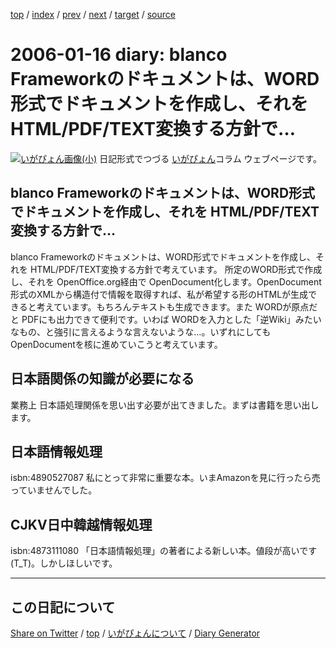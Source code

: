 [top](../index.html) 
 / [index](index.html) 
 / [prev](ig060114.html) 
 / [next](ig060117.html) 
 / [target](https://igapyon.github.io/diary/2006/ig060116.html) 
 / [source](https://github.com/igapyon/diary/blob/gh-pages/2006/ig060116.src.md) 

2006-01-16 diary: blanco Frameworkのドキュメントは、WORD形式でドキュメントを作成し、それを HTML/PDF/TEXT変換する方針で…
=====================================================================================================
[![いがぴょん画像(小)](https://igapyon.github.io/diary/images/iga200306s.jpg "いがぴょん")](https://igapyon.github.io/diary/memo/memoigapyon.html) 日記形式でつづる [いがぴょん](https://igapyon.github.io/diary/memo/memoigapyon.html)コラム ウェブページです。

## blanco Frameworkのドキュメントは、WORD形式でドキュメントを作成し、それを HTML/PDF/TEXT変換する方針で…

blanco Frameworkのドキュメントは、WORD形式でドキュメントを作成し、それを HTML/PDF/TEXT変換する方針で考えています。
所定のWORD形式で作成し、それを OpenOffice.org経由で OpenDocument化します。OpenDocument形式のXMLから構造付で情報を取得すれば、私が希望する形のHTMLが生成できると考えています。もちろんテキストも生成できます。また WORDが原点だと PDFにも出力できて便利です。いわば WORDを入力とした「逆Wiki」みたいなもの、と強引に言えるような言えないような…。いずれにしても OpenDocumentを核に進めていこうと考えています。


## 日本語関係の知識が必要になる

業務上 日本語処理関係を思い出す必要が出てきました。まずは書籍を思い出します。


## 日本語情報処理

isbn:4890527087
私にとって非常に重要な本。いまAmazonを見に行ったら売っていませんでした。


## CJKV日中韓越情報処理

isbn:4873111080
「日本語情報処理」の著者による新しい本。値段が高いです (T_T)。しかしほしいです。


----------------------------------------------------------------------------------------------------

## この日記について

[Share on Twitter](https://twitter.com/intent/tweet?hashtags=igapyon%2Cdiary%2C%E3%81%84%E3%81%8C%E3%81%B4%E3%82%87%E3%82%93&text=blanco+Framework%E3%81%AE%E3%83%89%E3%82%AD%E3%83%A5%E3%83%A1%E3%83%B3%E3%83%88%E3%81%AF%E3%80%81WORD%E5%BD%A2%E5%BC%8F%E3%81%A7%E3%83%89%E3%82%AD%E3%83%A5%E3%83%A1%E3%83%B3%E3%83%88%E3%82%92%E4%BD%9C%E6%88%90%E3%81%97%E3%80%81%E3%81%9D%E3%82%8C%E3%82%92+HTML%2FPDF%2FTEXT%E5%A4%89%E6%8F%9B%E3%81%99%E3%82%8B%E6%96%B9%E9%87%9D%E3%81%A7%E2%80%A6&url=https%3A%2F%2Figapyon.github.io%2Fdiary%2F2006%2Fig060116.html) / [top](../index.html) / [いがぴょんについて](https://igapyon.github.io/diary/memo/memoigapyon.html) / [Diary Generator](https://github.com/igapyon/igapyonv3)
